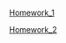 <a href = "https://github.com/VlaVys7/Homework_for_YLAB/blob/d8407714e691d814cfeb40a20f74d145fb6ff9e8/HW_1.md">Homework_1</a>

<a href = "https://github.com/VlaVys7/Homework_for_YLAB/blob/1be1439a497e70942245885db0ced38fd4dd2a5b/README.md">Homework_2</a>
